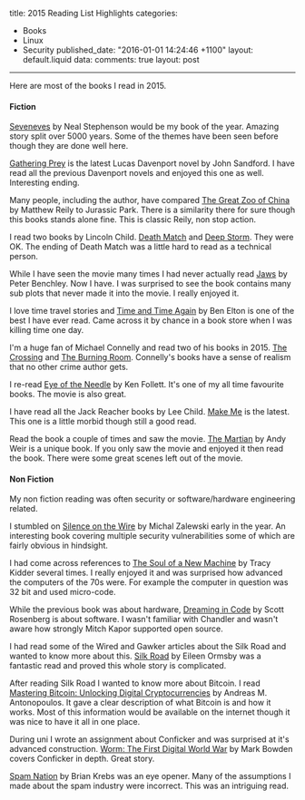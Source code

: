 title: 2015 Reading List Highlights
categories:
  - Books
  - Linux
  - Security
published_date: "2016-01-01 14:24:46 +1100"
layout: default.liquid
data:
  comments: true
  layout: post
---
Here are most of the books I read in 2015.

#### Fiction

[Seveneves][se] by Neal Stephenson would be my book of the year. Amazing story
split over 5000 years. Some of the themes have been seen before though they are
done well here.

[Gathering Prey][gp] is the latest Lucas Davenport novel by John Sandford. I
have read all the previous Davenport novels and enjoyed this one as well.
Interesting ending.

Many people, including the author, have compared [The Great Zoo of China][tgzoc]
by Matthew Reily to Jurassic Park. There is a similarity there for sure though
this books stands alone fine. This is classic Reily, non stop action.

I read two books by Lincoln Child. [Death Match][dm] and [Deep Storm][ds]. They
were OK. The ending of Death Match was a little hard to read as a technical
person.

While I have seen the movie many times I had never actually read [Jaws][j] by
Peter Benchley. Now I have. I was surprised to see the book contains many sub
plots that never made it into the movie. I really enjoyed it.

I love time travel stories and [Time and Time Again][tata] by Ben Elton is one
of the best I have ever read. Came across it by chance in a book store when I
was killing time one day.

I'm a huge fan of Michael Connelly and read two of his books in 2015.
[The Crossing][tc] and [The Burning Room][tbr]. Connelly's books have a sense
of realism that no other crime author gets.

I re-read [Eye of the Needle][eotn] by Ken Follett. It's one of my all time
favourite books. The movie is also great.

I have read all the Jack Reacher books by Lee Child. [Make Me][mm] is the
latest. This one is a little morbid though still a good read.

Read the book a couple of times and saw the movie. [The Martian][tm] by Andy
Weir is a unique book. If you only saw the movie and enjoyed it then read the
book. There were some great scenes left out of the movie.

#### Non Fiction

My non fiction reading was often security or software/hardware engineering
related.

I stumbled on [Silence on the Wire][sotw] by Michal Zalewski early in the year.
An interesting book covering multiple security vulnerabilities some of which are
fairly obvious in hindsight.

I had come across references to [The Soul of a New Machine][tsoanm] by Tracy
Kidder several times. I really enjoyed it and was surprised how advanced the
computers of the 70s were. For example the computer in question was 32 bit and
used micro-code.

While the previous book was about hardware, [Dreaming in Code][dic] by Scott
Rosenberg is about software. I wasn't familiar with Chandler and wasn't aware how
strongly Mitch Kapor supported open source.

I had read some of the Wired and Gawker articles about the Silk Road and wanted
to know more about this. [Silk Road][sr] by Eileen Ormsby was a fantastic read
and proved this whole story is complicated.

After reading Silk Road I wanted to know more about Bitcoin. I read [Mastering
Bitcoin: Unlocking Digital Cryptocurrencies][mb] by Andreas M. Antonopoulos. It
gave a clear description of what Bitcoin is and how it works. Most of this
information would be available on the internet though it was nice to have it all
in one place.

During uni I wrote an assignment about Conficker and was surprised at it's
advanced construction. [Worm: The First Digital World War][worm] by Mark Bowden
covers Conficker in depth. Great story.

[Spam Nation][sn] by Brian Krebs was an eye opener. Many of the assumptions I
made about the spam industry were incorrect. This was an intriguing read.

[ts]: https://twitter.com/thsutton
[pc]: https://passingcuriosity.com/2015/books-roundup/

[se]: http://amzn.to/1RdtcAg
[gp]: http://amzn.to/1RdtoiV
[tgzoc]: http://amzn.to/22HZJlv
[dm]: http://amzn.to/1Rdtwio
[ds]: http://amzn.to/22HZZ4f
[j]: http://amzn.to/1RdtMhq
[tata]: http://amzn.to/22I073u
[tc]: http://amzn.to/1Rdu4VC
[tbr]: http://amzn.to/22I0hrH
[mm]: http://amzn.to/22I0n2H
[tm]: http://amzn.to/1RdupaS
[eotn]: http://amzn.to/1R8LEd6

[sotw]: http://amzn.to/1SwlX5F
[dic]: http://amzn.to/1MQfGKQ
[sr]: http://amzn.to/1SwlXTd
[worm]: http://amzn.to/1MQfcEs
[sn]: http://amzn.to/1MQfHi2
[tsoanm]: http://amzn.to/1Swm1Cr
[mb]: http://amzn.to/1Swm29r














